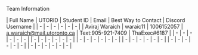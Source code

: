 Team Information

| Full Name | UTORID | Student ID | Email | Best Way to Contact | Discord Username |
| - | - | - | - | - | - | <!--- Don't Wirte Here (Essential for Header)-->
| Aviraj Waraich | waraic11 | 1006152057 | a.waraich@mail.utoronto.ca | Text:905-921-7409 | ThaExec#6187 |
| - | - | - | - | - | - |
| - | - | - | - | - | - |
| - | - | - | - | - | - |
| - | - | - | - | - | - |
| - | - | - | - | - | - |
| - | - | - | - | - | - |
